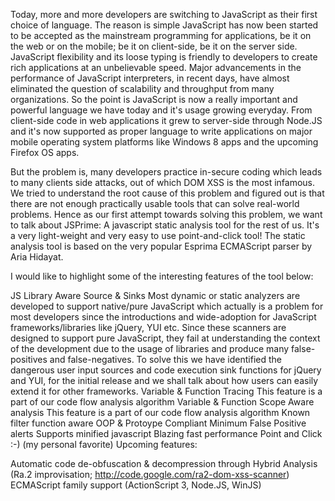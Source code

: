 Today, more and more developers are switching to JavaScript as their first choice of language. The reason is simple JavaScript has now been started to be accepted as the mainstream programming for applications, be it on the web or on the mobile; be it on client-side, be it on the server side. JavaScript flexibility and its loose typing is friendly to developers to create rich applications at an unbelievable speed. Major advancements in the performance of JavaScript interpreters, in recent days, have almost eliminated the question of scalability and throughput from many organizations. So the point is JavaScript is now a really important and powerful language we have today and it's usage growing everyday. From client-side code in web applications it grew to server-side through Node.JS and it's now supported as proper language to write applications on major mobile operating system platforms like Windows 8 apps and the upcoming Firefox OS apps.

But the problem is, many developers practice in-secure coding which leads to many clients side attacks, out of which DOM XSS is the most infamous. We tried to understand the root cause of this problem and figured out is that there are not enough practically usable tools that can solve real-world problems. Hence as our first attempt towards solving this problem, we want to talk about JSPrime: A javascript static analysis tool for the rest of us. It's a very light-weight and very easy to use point-and-click tool! The static analysis tool is based on the very popular Esprima ECMAScript parser by Aria Hidayat.

I would like to highlight some of the interesting features of the tool below:

JS Library Aware Source & Sinks
Most dynamic or static analyzers are developed to support native/pure JavaScript which actually is a problem for most developers since the introductions and wide-adoption for JavaScript frameworks/libraries like jQuery, YUI etc. Since these scanners are designed to support pure JavaScript, they fail at understanding the context of the development due to the usage of libraries and produce many false-positives and false-negatives. To solve this we have identified the dangerous user input sources and code execution sink functions for jQuery and YUI, for the initial release and we shall talk about how users can easily extend it for other frameworks.
Variable & Function Tracing
This feature is a part of our code flow analysis algorithm
Variable & Function Scope Aware analysis
This feature is a part of our code flow analysis algorithm
Known filter function aware
OOP & Protoype Compliant
Minimum False Positive alerts
Supports minified javascript
Blazing fast performance
Point and Click :-) (my personal favorite)
Upcoming features:

Automatic code de-obfuscation & decompression through Hybrid Analysis (Ra.2 improvisation; http://code.google.com/ra2-dom-xss-scanner)
ECMAScript family support (ActionScript 3, Node.JS, WinJS)
